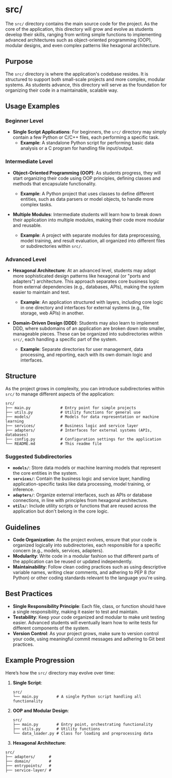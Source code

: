 # src/

The `src/` directory contains the main source code for the project. As the core of the application, this directory will grow and evolve as students develop their skills, ranging from writing simple functions to implementing advanced architectures such as object-oriented programming (OOP), modular designs, and even complex patterns like hexagonal architecture.

## Purpose

The `src/` directory is where the application's codebase resides. It is structured to support both small-scale projects and more complex, modular systems. As students advance, this directory will serve as the foundation for organizing their code in a maintainable, scalable way.

## Usage Examples

### Beginner Level

- **Single Script Applications**: For beginners, the `src/` directory may simply contain a few Python or C/C++ files, each performing a specific task.
  - **Example**: A standalone Python script for performing basic data analysis or a C program for handling file input/output.

### Intermediate Level

- **Object-Oriented Programming (OOP)**: As students progress, they will start organizing their code using OOP principles, defining classes and methods that encapsulate functionality.
  - **Example**: A Python project that uses classes to define different entities, such as data parsers or model objects, to handle more complex tasks.

- **Multiple Modules**: Intermediate students will learn how to break down their application into multiple modules, making their code more modular and reusable.
  - **Example**: A project with separate modules for data preprocessing, model training, and result evaluation, all organized into different files or subdirectories within `src/`.

### Advanced Level

- **Hexagonal Architecture**: At an advanced level, students may adopt more sophisticated design patterns like hexagonal (or "ports and adapters") architecture. This approach separates core business logic from external dependencies (e.g., databases, APIs), making the system easier to maintain and test.
  - **Example**: An application structured with layers, including core logic in one directory and interfaces for external systems (e.g., file storage, web APIs) in another.

- **Domain-Driven Design (DDD)**: Students may also learn to implement DDD, where subdomains of an application are broken down into smaller, manageable pieces. These can be organized into subdirectories within `src/`, each handling a specific part of the system.
  - **Example**: Separate directories for user management, data processing, and reporting, each with its own domain logic and interfaces.

## Structure

As the project grows in complexity, you can introduce subdirectories within `src/` to manage different aspects of the application:

```plaintext
src/
├── main.py             # Entry point for simple projects
├── utils.py            # Utility functions for general use
├── models/             # Models for data representation or machine learning
├── services/           # Business logic and service layer
├── adapters/           # Interfaces for external systems (APIs, databases)
├── config.py           # Configuration settings for the application
└── README.md           # This readme file
```

### Suggested Subdirectories

- **`models/`**: Store data models or machine learning models that represent the core entities in the system.
- **`services/`**: Contain the business logic and service layer, handling application-specific tasks like data processing, model training, or inference.
- **`adapters/`**: Organize external interfaces, such as APIs or database connections, in line with principles from hexagonal architecture.
- **`utils/`**: Include utility scripts or functions that are reused across the application but don't belong in the core logic.

## Guidelines

- **Code Organization**: As the project evolves, ensure that your code is organized logically into subdirectories, each responsible for a specific concern (e.g., models, services, adapters).
- **Modularity**: Write code in a modular fashion so that different parts of the application can be reused or updated independently.
- **Maintainability**: Follow clean coding practices such as using descriptive variable names, writing clear comments, and adhering to PEP 8 (for Python) or other coding standards relevant to the language you're using.

## Best Practices

- **Single Responsibility Principle**: Each file, class, or function should have a single responsibility, making it easier to test and maintain.
- **Testability**: Keep your code organized and modular to make unit testing easier. Advanced students will eventually learn how to write tests for different components of the system.
- **Version Control**: As your project grows, make sure to version control your code, using meaningful commit messages and adhering to Git best practices.

## Example Progression

Here’s how the `src/` directory may evolve over time:

1. **Single Script**:

   ```plaintext
   src/
   └── main.py        # A single Python script handling all functionality
   ```

2. **OOP and Modular Design**:

   ```plaintext
   src/
   ├── main.py        # Entry point, orchestrating functionality
   ├── utils.py       # Utility functions
   └── data_loader.py # Class for loading and preprocessing data
   ```

3. **Hexagonal Architecture**:

  ```plaintext
  src/
  ├── adapters/      #
  ├── domain/        #
  ├── entrypoints/   #
  ├── service-layer/ # 
  ```

